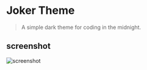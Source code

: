 # Joker Theme

> A simple dark theme for coding in the midnight.

## screenshot

![screenshot](https://user-images.githubusercontent.com/11796018/104699951-6f38ef80-574e-11eb-921b-5b7573ebda02.png)
